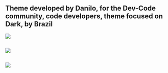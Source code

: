 ## Theme developed by Danilo, for the Dev-Code community, code developers, theme focused on Dark, by Brazil

<img src= 'https://cdn.discordapp.com/attachments/1172835778800394356/1218317425628414063/fundo-texturizado-abstrato.png?ex=66073985&is=65f4c485&hm=10515181dee96f6ee1cb90d271c3716e003144ad58d415c6eb50dab593e9598c&'>

##

<img src = 'https://media.discordapp.net/attachments/1172835778800394356/1218317427021185214/code_7.png?ex=66073985&is=65f4c485&hm=1c80e79a51a0c407f28b19fc4d47ea7cb048ef691bb78d42d741eec78b4bed16&=&format=webp&quality=lossless&width=875&height=671'>

##

<img src = 'https://media.discordapp.net/attachments/1172835778800394356/1218317426526261409/code_8.png?ex=66073985&is=65f4c485&hm=cc493303e43d54834c38ad93cc34bcc571b6a4380355a56612f8621a57c1f8f3&=&format=webp&quality=lossless&width=352&height=671'>




